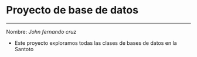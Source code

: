 # Proyecto de base de datos

-------------------------------

Nombre: *John fernando cruz*

* Este proyecto exploramos todas las clases de bases de datos en la Santoto




